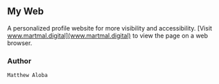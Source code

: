 ## My Web

A personalized profile website for more visibility and accessibility.
[Visit www.martmal.digital](www.martmal.digital) to view the page on a web browser.

### Author

`Matthew Aloba `

